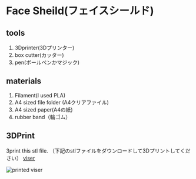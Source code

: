 # Face Sheild(フェイスシールド)

## tools
1. 3Dprinter(3Dプリンター)
2. box cutter(カッター)
3. pen(ボールペンかマジック)

## materials
1. Filament(I used PLA)
2. A4 sized file folder (A4クリアファイル)
3. A4 sized paper(A4の紙)
4. rubber band（輪ゴム）

## 3DPrint
3print this stl file. （下記のstlファイルをダウンロードして3Dプリントしてください）
[viser](https://doyodoyo.github.io/facesheild/data/viser.stl)

![printed viser](https://doyodoyo.github.io/facesheild/images/1.jpeg)
